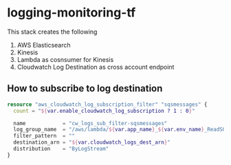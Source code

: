 # logging-monitoring-tf

This stack creates the following

1. AWS Elasticsearch
1. Kinesis
1. Lambda as cosnsumer for Kinesis
1. Cloudwatch Log Destination as cross account endpoint

## How to subscribe to log destination

```terraform
resource "aws_cloudwatch_log_subscription_filter" "sqsmessages" {
  count = "${var.enable_cloudwatch_log_subscription ? 1 : 0}"

  name            = "cw_logs_sub_filter-sqsmessages"
  log_group_name  = "/aws/lambda/${var.app_name}_${var.env_name}_ReadSQSMessages"
  filter_pattern  = ""
  destination_arn = "${var.cloudwatch_logs_dest_arn}"
  distribution    = "ByLogStream"
}
```
